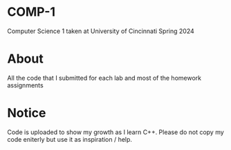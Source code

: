 # COMP-1
Computer Science 1 taken at University of Cincinnati Spring 2024

# About
All the code that I submitted for each lab and most of the homework assignments

# Notice 
Code is uploaded to show my growth as I learn C++. Please do not copy my code eniterly but use it as inspiration / help. 
